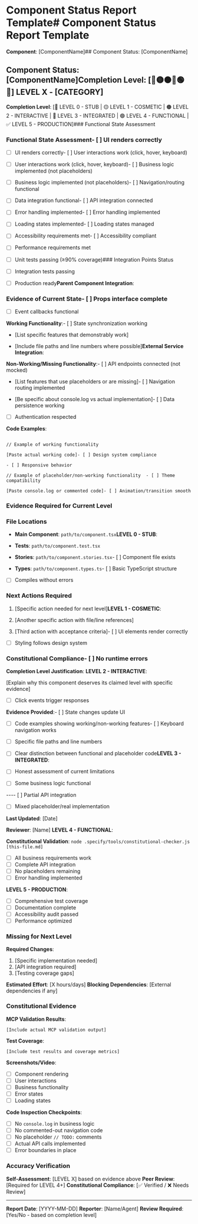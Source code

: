# Component Status Report Template# Component Status Report Template

**Component**: [ComponentName]## Component Status: [ComponentName]

## Component Status: [ComponentName]**Completion Level**: [🔴🟡🟠🔵🟢✅] LEVEL X - [CATEGORY]

**Completion Level**: [🔴 LEVEL 0 - STUB | 🟡 LEVEL 1 - COSMETIC | 🟠 LEVEL 2 - INTERACTIVE | 🔵 LEVEL 3 - INTEGRATED | 🟢 LEVEL 4 - FUNCTIONAL | ✅ LEVEL 5 - PRODUCTION]### Functional State Assessment

### Functional State Assessment- [ ] UI renders correctly

- [ ] UI renders correctly- [ ] User interactions work (click, hover, keyboard)

- [ ] User interactions work (click, hover, keyboard)- [ ] Business logic implemented (not placeholders)

- [ ] Business logic implemented (not placeholders)- [ ] Navigation/routing functional

- [ ] Data integration functional- [ ] API integration connected

- [ ] Error handling implemented- [ ] Error handling implemented

- [ ] Loading states implemented- [ ] Loading states managed

- [ ] Accessibility requirements met- [ ] Accessibility compliant

- [ ] Performance requirements met

- [ ] Unit tests passing (≥90% coverage)### Integration Points Status

- [ ] Integration tests passing

- [ ] Production ready**Parent Component Integration**:

### Evidence of Current State- [ ] Props interface complete

- [ ] Event callbacks functional

**Working Functionality**:- [ ] State synchronization working

- [List specific features that demonstrably work]

- [Include file paths and line numbers where possible]**External Service Integration**:

**Non-Working/Missing Functionality**:- [ ] API endpoints connected (not mocked)

- [List features that use placeholders or are missing]- [ ] Navigation routing implemented

- [Be specific about console.log vs actual implementation]- [ ] Data persistence working

- [ ] Authentication respected

**Code Examples**:

```typescript**UI Framework Integration**:

// Example of working functionality

[Paste actual working code]- [ ] Design system compliance

- [ ] Responsive behavior

// Example of placeholder/non-working functionality  - [ ] Theme compatibility

[Paste console.log or commented code]- [ ] Animation/transition smooth

```

### Evidence Required for Current Level

### File Locations

- **Main Component**: `path/to/component.tsx`**LEVEL 0 - STUB**:

- **Tests**: `path/to/component.test.tsx`

- **Stories**: `path/to/component.stories.tsx`- [ ] Component file exists

- **Types**: `path/to/component.types.ts`- [ ] Basic TypeScript structure

- [ ] Compiles without errors

### Next Actions Required

1. [Specific action needed for next level]**LEVEL 1 - COSMETIC**:

2. [Another specific action with file/line references]

3. [Third action with acceptance criteria]- [ ] UI elements render correctly

- [ ] Styling follows design system

### Constitutional Compliance- [ ] No runtime errors

**Completion Level Justification**: **LEVEL 2 - INTERACTIVE**:

[Explain why this component deserves its claimed level with specific evidence]

- [ ] Click events trigger responses

**Evidence Provided**:- [ ] State changes update UI

- [ ] Code examples showing working/non-working features- [ ] Keyboard navigation works

- [ ] Specific file paths and line numbers

- [ ] Clear distinction between functional and placeholder code**LEVEL 3 - INTEGRATED**:

- [ ] Honest assessment of current limitations

- [ ] Some business logic functional

---- [ ] Partial API integration

- [ ] Mixed placeholder/real implementation

**Last Updated**: [Date]

**Reviewer**: [Name] **LEVEL 4 - FUNCTIONAL**:

**Constitutional Validation**: `node .specify/tools/constitutional-checker.js [this-file.md]`

- [ ] All business requirements work
- [ ] Complete API integration
- [ ] No placeholders remaining
- [ ] Error handling implemented

**LEVEL 5 - PRODUCTION**:

- [ ] Comprehensive test coverage
- [ ] Documentation complete
- [ ] Accessibility audit passed
- [ ] Performance optimized

### Missing for Next Level

**Required Changes**:

1. [Specific implementation needed]
2. [API integration required]
3. [Testing coverage gaps]

**Estimated Effort**: [X hours/days]
**Blocking Dependencies**: [External dependencies if any]

### Constitutional Evidence

**MCP Validation Results**:

```
[Include actual MCP validation output]
```

**Test Coverage**:

```
[Include test results and coverage metrics]
```

**Screenshots/Video**:

- [ ] Component rendering
- [ ] User interactions
- [ ] Business functionality
- [ ] Error states
- [ ] Loading states

**Code Inspection Checkpoints**:

- [ ] No `console.log` in business logic
- [ ] No commented-out navigation code
- [ ] No placeholder `// TODO:` comments
- [ ] Actual API calls implemented
- [ ] Error boundaries in place

### Accuracy Verification

**Self-Assessment**: [LEVEL X] based on evidence above
**Peer Review**: [Required for LEVEL 4+]
**Constitutional Compliance**: [✅ Verified / ❌ Needs Review]

---

**Report Date**: [YYYY-MM-DD]
**Reporter**: [Name/Agent]
**Review Required**: [Yes/No - based on completion level]
